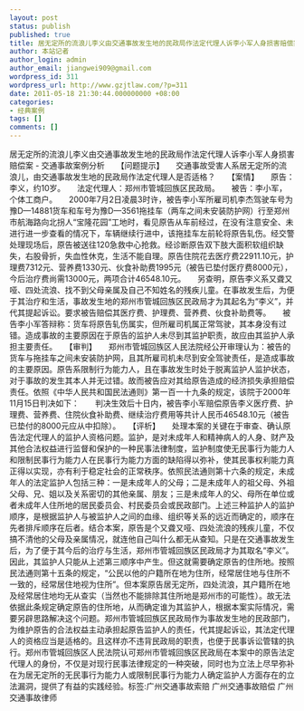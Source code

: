 ```yaml
---
layout: post
status: publish
published: true
title: 居无定所的流浪儿李义由交通事故发生地的民政局作法定代理人诉李小军人身损害赔偿案
author: 本站记者
author_login: admin
author_email: jiangwei909@gmail.com
wordpress_id: 311
wordpress_url: http://www.gzjtlaw.com/?p=311
date: 2011-05-18 21:30:44.000000000 +08:00
categories:
- 经典案例
tags: []
comments: []
---
```

居无定所的流浪儿李义由交通事故发生地的民政局作法定代理人诉李小军人身损害赔偿案 - 交通事故案例分析　　【问题提示】　　交通事故受害人系居无定所的流浪儿，由交通事故发生地的民政局作法定代理人是否适格？　　【案情】　　原告：李义，约10岁。　　法定代理人：郑州市管城回族区民政局。　　被告：李小军，个体工商户。　　2000年7月2日凌晨3时许，被告李小军所雇司机李杰驾驶车号为豫D&mdash;14881货车和车号为豫D&mdash;3561拖挂车（两车之间未安装防护网）行至郑州市航海路向北拐人&ldquo;宝隆花园&rdquo;工地时，看见原告从车前经过，在没有注意安全、未进行进一步查看的情况下，车辆继续行进中，该拖挂车左前轮将原告轧伤。经交警处理现场后，原告被送往120急救中心抢救。经诊断原告双下肢大面积软组织缺失，右股骨折，失血性休克，生活不能自理。原告住院花去医疗费22911.10元，护理费7312元、营养费1330元、伙食补助费1995元（被告已垫付医疗费8000元），今后治疗费尚需13000元，两项合计46548.10元。　　另查明，原告李义系又聋又哑、四处流浪、找不到父母亲属及自己不知姓名的残疾儿童。在事故发生后，为便于其治疗和生活，事故发生地的郑州市管城回族区民政局才为其起名为&ldquo;李义&rdquo;，并代其提起诉讼。要求被告赔偿其医疗费、护理费、营养费、伙食补助费等。　　被告李小军答辩称：货车将原告轧伤属实，但所雇司机属正常驾驶，其本身没有过错。造成事故的主要原因在于原告的监护人未尽到其监护职责，故应由其监护人承担主要责任。　　【审判】　　郑州市管城回族区人民法院经公开审理认为：被告的货车与拖挂车之间未安装防护网，且其所雇司机未尽到安全驾驶责任，是造成事故的主要原因。原告系限制行为能力人，且在事故发生时处于脱离监护人监护状态，对于事故的发生其本人并无过错。故而被告应对其给原告造成的经济损失承担赔偿责任。依照《中华人民共和国民法通则》第一百一十九条的规定，该院于2000年11月15日判决如下：　　判决生效后十日内，被告李小军赔偿原告李义医疗费、护理费、营养费、住院伙食补助费、继续治疗费用等共计人民币46548.10元（被告已垫付的8000元应从中扣除）。　　【评析】　　处理本案的关键在于审查、确认原告法定代理人的监护人资格问题。监护，是对未成年人和精神病人的人身、财产及其他合法权益进行监督和保护的一种民事法律制度，监护制度使无民事行为能力人和限制民事行为能力人在民事行为能力方面的缺陷得以弥补，使其民事权利能力真正得以实现，亦有利于稳定社会的正常秩序。依照民法通则第十六条的规定，未成年人的法定监护人包括三种：一是未成年人的父母；二是未成年人的祖父母、外祖父母、兄、姐以及关系密切的其他亲属、朋友；三是未成年人的父、母所在单位或者未成年人住所地的居民委员会、村民委员会或民政部门。上述三种监护人的监护顺序，是根据监护人与被监护人之间的血缘、组织等关系的远近而确定的，顺序在先者排斥顺序在后者。结合本案，原告是个又聋又哑、四处流浪的残疾儿童，不仅搞不清他的父母及亲属情况，就连他自己叫什么都无从查知。只是在交通事故发生后，为了便于其今后的治疗与生活，郑州市管城回族区民政局才为其取名&ldquo;李义&rdquo;。因此，其监护人只能从上述第三顺序中产生。但这就需要确定原告的住所地。按照民法通则第十五条的规定，&ldquo;公民以他的户籍所在地为住所，经常居住地与住所不一致的，经常居住地视为住所&rdquo;。但本案原告居无定所，四处流浪，其户籍所在地及经常居住地均无从查实（当然也不能排除其住所地是郑州市的可能性）。故无法依据此条规定确定原告的住所地，从而确定谁为其监护人，根据本案实际情况，需要另辟思路解决这个问题。郑州市管城回族区民政局作为事故发生地的民政部门，为维护原告的合法权益主动承担起原告监护人的责任，代其提起诉讼，其法定代理人的资格应当是适格的。且这样亦不违背民政局的职责，也便于民事诉讼管辖的执行。郑州市管城回族区人民法院认可郑州市管城回族区民政局在本案中的原告法定代理人的身份，不仅是对现行民事法律规定的一种突破，同时也为立法上尽早弥补在为居无定所的无民事行为能力人或限制民事行为能力人确定监护人方面存在的立法漏洞，提供了有益的实践经验。标签:广州交通事故索赔 广州交通事故赔偿 广州交通事故律师
